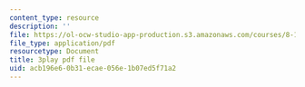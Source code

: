 ```yaml
---
content_type: resource
description: ''
file: https://ol-ocw-studio-app-production.s3.amazonaws.com/courses/8-13-14-experimental-physics-i-ii-junior-lab-fall-2016-spring-2017/acb196e60b31ecae056e1b07ed5f71a2_3032010.pdf
file_type: application/pdf
resourcetype: Document
title: 3play pdf file
uid: acb196e6-0b31-ecae-056e-1b07ed5f71a2
---
```

